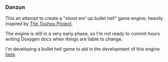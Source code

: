 ### Danzun

This an attempt to create a "shoot em' up bullet hell" game engine, heavily inspired by [The Touhou Project](https://en.wikipedia.org/wiki/Touhou_Project).

The engine is still in a very early phase, so I'm not ready to commit hours writing Doxygen docs when things are liable to change.

I'm developing a bullet hell game to aid in the development of this engine [here](https://github.com/KeinR/textbook_case).
